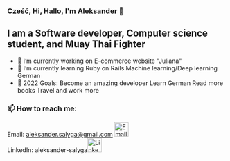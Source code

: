 ### Cześć, Hi, Hallo, I'm Aleksander 👋

## I am a Software developer, Computer science student, and Muay Thai Fighter

- 🔭 I’m currently working on E-commerce website "Juliana"
- 🌱 I’m currently learning 
    Ruby on Rails
    Machine learning/Deep learning
    German
- 🥅 2022 Goals: 
    Become an amazing developer
    Learn German
    Read more books
    Travel and work more 

### 📫 How to reach me: 
Email: aleksander.salyga@gmail.com [<img alt="Email" width="33px" src="https://cdn.jsdelivr.net/npm/simple-icons@3.13.0/icons/gmail.svg" />][email]
<br>
LinkedIn: aleksander-salyga[<img  alt="LinkedIn" width="33px" src="https://cdn.jsdelivr.net/npm/simple-icons@v3/icons/linkedin.svg" />][linkedin]
<br>



[email]: mailto:aleksander.salyga@gmail.com
[linkedin]: https://www.linkedin.com/in/aleksander-salyga/